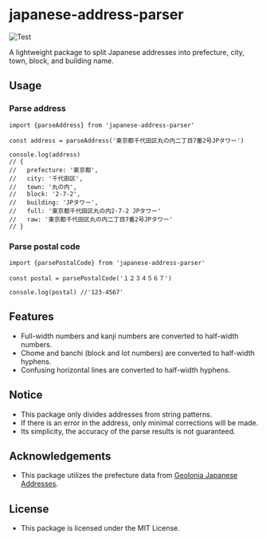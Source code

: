 # japanese-address-parser

![Test](https://github.com/nanocloudx/japanese-address-parser/actions/workflows/test.yaml/badge.svg)

A lightweight package to split Japanese addresses into prefecture, city, town, block, and building name.

## Usage

### Parse address
```
import {parseAddress} from 'japanese-address-parser'

const address = parseAddress('東京都千代田区丸の内二丁目7番2号JPタワー')

console.log(address)
// {
//   prefecture: '東京都',
//   city: '千代田区',
//   town: '丸の内',
//   block: '2-7-2',
//   building: 'JPタワー',
//   full: '東京都千代田区丸の内2-7-2 JPタワー'
//   raw: '東京都千代田区丸の内二丁目7番2号JPタワー'
// }
```

### Parse postal code
```
import {parsePostalCode} from 'japanese-address-parser'

const postal = parsePostalCode('１２３４５６７')

console.log(postal) //'123-4567'
```

## Features
- Full-width numbers and kanji numbers are converted to half-width numbers.
- Chome and banchi (block and lot numbers) are converted to half-width hyphens.
- Confusing horizontal lines are converted to half-width hyphens.

## Notice
- This package only divides addresses from string patterns.
- If there is an error in the address, only minimal corrections will be made.
- Its simplicity, the accuracy of the parse results is not guaranteed.

## Acknowledgements
- This package utilizes the prefecture data from [Geolonia Japanese Addresses](https://github.com/geolonia/japanese-addresses).

## License
- This package is licensed under the MIT License.

